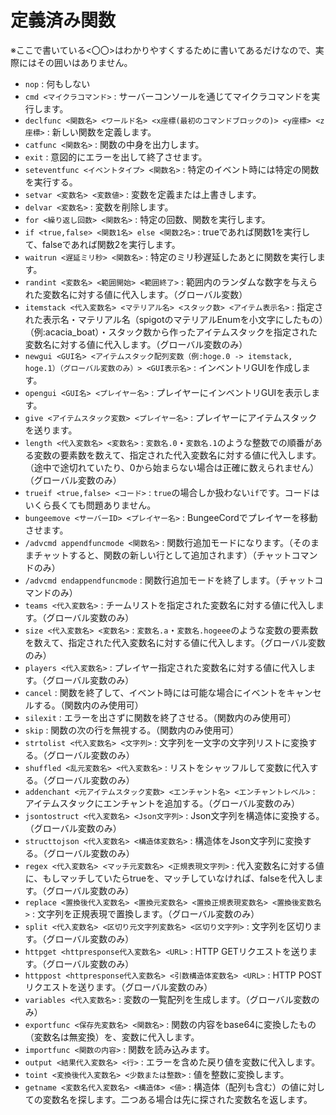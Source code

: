 # 定義済み関数
※ここで書いている\<〇〇\>はわかりやすくするために書いてあるだけなので、実際にはその囲いはありません。
- `nop` : 何もしない
- `cmd <マイクラコマンド>` : サーバーコンソールを通じてマイクラコマンドを実行します。
- `declfunc <関数名> <ワールド名> <x座標(最初のコマンドブロックの)> <y座標> <z座標>` : 新しい関数を定義します。
- `catfunc <関数名>` : 関数の中身を出力します。
- `exit` : 意図的にエラーを出して終了させます。
- `seteventfunc <イベントタイプ> <関数名>` : 特定のイベント時には特定の関数を実行する。
- `setvar <変数名> <変数値>` : 変数を定義または上書きします。
- `delvar <変数名>` : 変数を削除します。
- `for <繰り返し回数> <関数名>` : 特定の回数、関数を実行します。
- `if <true,false> <関数1名> else <関数2名>` : trueであれば関数1を実行して、falseであれば関数2を実行します。
- `waitrun <遅延ミリ秒> <関数名>` : 特定のミリ秒遅延したあとに関数を実行します。
- `randint <変数名> <範囲開始> <範囲終了>` : 範囲内のランダムな数字を与えられた変数名に対する値に代入します。（グローバル変数）
- `itemstack <代入変数名> <マテリアル名> <スタック数> <アイテム表示名>` : 指定された表示名・マテリアル名（spigotのマテリアルEnumを小文字にしたもの）（例:acacia_boat）・スタック数から作ったアイテムスタックを指定された変数名に対する値に代入します。（グローバル変数のみ）
- `newgui <GUI名> <アイテムスタック配列変数（例:hoge.0 -> itemstack, hoge.1）（グローバル変数のみ）> <GUI表示名>` : インベントリGUIを作成します。
- `opengui <GUI名> <プレイヤー名>` : プレイヤーにインベントリGUIを表示します。
- `give <アイテムスタック変数> <プレイヤー名>` : プレイヤーにアイテムスタックを送ります。
- `length <代入変数名> <変数名>` : `変数名.0`・`変数名.1`のような整数での順番がある変数の要素数を数えて、指定された代入変数名に対する値に代入します。（途中で途切れていたり、0から始まらない場合は正確に数えられません）（グローバル変数のみ）
- `trueif <true,false> <コード>` : `true`の場合しか扱わない`if`です。コードはいくら長くても問題ありません。
- `bungeemove <サーバーID> <プレイヤー名>` : BungeeCordでプレイヤーを移動させます。
- `/advcmd appendfuncmode <関数名>` : 関数行追加モードになります。（そのままチャットすると、関数の新しい行として追加されます）（チャットコマンドのみ）
- `/advcmd endappendfuncmode` : 関数行追加モードを終了します。（チャットコマンドのみ）
- `teams <代入変数名>` : チームリストを指定された変数名に対する値に代入します。（グローバル変数のみ）
- `size <代入変数名> <変数名>` : `変数名.a`・`変数名.hogeee`のような変数の要素数を数えて、指定された代入変数名に対する値に代入します。（グローバル変数のみ）
- `players <代入変数名>` : プレイヤー指定された変数名に対する値に代入します。（グローバル変数のみ）
- `cancel` : 関数を終了して、イベント時には可能な場合にイベントをキャンセルする。（関数内のみ使用可）
- `silexit` : エラーを出さずに関数を終了させる。（関数内のみ使用可）
- `skip` : 関数の次の行を無視する。（関数内のみ使用可）
- `strtolist <代入変数名> <文字列>` : 文字列を一文字の文字列リストに変換する。（グローバル変数のみ）
- `shuffled <乱元変数名> <代入変数名>` : リストをシャッフルして変数に代入する。（グローバル変数のみ）
- `addenchant <元アイテムスタック変数> <エンチャント名> <エンチャントレベル>` : アイテムスタックにエンチャントを追加する。（グローバル変数のみ）
- `jsontostruct <代入変数名> <Json文字列>` : Json文字列を構造体に変換する。（グローバル変数のみ）
- `structtojson <代入変数名> <構造体変数名>` : 構造体をJson文字列に変換する。（グローバル変数のみ）
- `regex <代入変数名> <マッチ元変数名> <正規表現文字列>` : 代入変数名に対する値に、もしマッチしていたらtrueを、マッチしていなければ、falseを代入します。（グローバル変数のみ）
- `replace <置換後代入変数名> <置換元変数名> <置換正規表現変数名> <置換後変数名>` : 文字列を正規表現で置換します。（グローバル変数のみ）
- `split <代入変数名> <区切り元文字列変数名> <区切り文字列>` : 文字列を区切ります。（グローバル変数のみ）
- `httpget <httpresponse代入変数名> <URL>` : HTTP GETリクエストを送ります。（グローバル変数のみ）
- `httppost <httpresponse代入変数名> <引数構造体変数名> <URL>` : HTTP POSTリクエストを送ります。（グローバル変数のみ）
- `variables <代入変数名>` : 変数の一覧配列を生成します。（グローバル変数のみ）
- `exportfunc <保存先変数名> <関数名>` : 関数の内容をbase64に変換したもの（変数名は無変換）を、変数に代入します。
- `importfunc <関数の内容>` : 関数を読み込みます。
- `output <結果代入変数名> <行>` : エラーを含めた戻り値を変数に代入します。
- `toint <変換後代入変数名> <少数または整数>` : 値を整数に変換します。
- `getname <変数名代入変数名> <構造体> <値>` : 構造体（配列も含む）の値に対しての変数名を探します。二つある場合は先に探された変数名を返します。